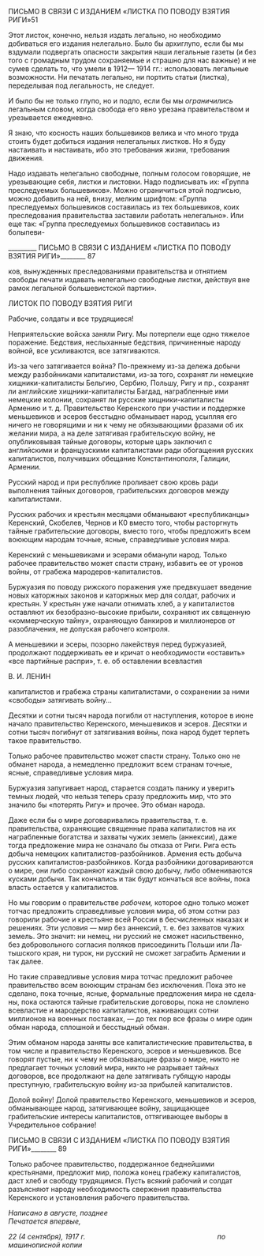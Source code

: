 ПИСЬМО В СВЯЗИ С ИЗДАНИЕМ «ЛИСТКА ПО ПОВОДУ ВЗЯТИЯ РИГИ»51

Этот листок, конечно, нельзя издать легально, но необходимо добиваться его изда­ния нелегально. Было бы архиглупо, если бы мы вздумали подвергать опасности за­крытия наши легальные газеты (и без того с громадным трудом сохраняемые и страшно для нас важные) и не сумев сделать то, что умели в 1912— 1914 гг.: использовать ле­гальные возможности. Ни печатать легально, ни портить статьи (листка), переделывая под легальность, не следует.

И было бы не только глупо, но и подло, если бы мы _ограничились_ легальным словом, когда свобода его явно урезана правительством и урезывается ежедневно.

Я знаю, что косность наших большевиков велика и что много труда стоить будет до­биться издания нелегальных листков. Но я буду настаивать и настаивать, ибо это тре­бования жизни, требования движения.

Надо издавать нелегально свободные, полным голосом говорящие, не урезывающие себя, листки и листовки. Надо подписывать их: «Группа преследуемых большевиков». Можно ограничиться этой подписью, можно добавить на ней, внизу, мелким шрифтом: «Группа преследуемых большевиков составилась из тех большевиков, коих преследо­вания правительства заставили работать нелегально». Или еще так: «Группа пресле­дуемых большевиков составилась из болыпеви-

  

_________ ПИСЬМО В СВЯЗИ С ИЗДАНИЕМ «ЛИСТКА ПО ПОВОДУ ВЗЯТИЯ РИГИ»________ 87

ков, вынужденных преследованиями правительства и отнятием свободы печати изда­вать нелегально свободные листки, действуя вне рамок легальной большевистской пар­тии».

ЛИСТОК ПО ПОВОДУ ВЗЯТИЯ РИГИ

Рабочие, солдаты и все трудящиеся!

Неприятельские войска заняли Ригу. Мы потерпели еще одно тяжелое поражение. Бедствия, неслы­ханные бедствия, причиненные народу войной, все усиливаются, все затягиваются.

Из-за чего затягивается война? По-прежнему из-за дележа добычи между разбойниками капиталиста­ми, из-за того, сохранят ли немецкие хищники-капиталисты Бельгию, Сербию, Польшу, Ригу и пр., со­хранят ли английские хищники-капиталисты Багдад, награбленные ими немецкие колонии, сохранят ли русские хищники-капиталисты Армению и т. д. Правительство Керенского при участии и поддержке меньшевиков и эсеров бесстыдно обманывает народ, усыпляя его ничего не говорящими и ни к чему не обязывающими фразами об их желании мира, а на деле затягивая грабительскую войну, не опубликовы­вая тайные договоры, которые царь заключил с английскими и французскими капиталистами ради обо­гащения русских капиталистов, получивших обещание Константинополя, Галиции, Армении.

Русский народ и при республике проливает свою кровь ради выполнения тайных договоров, граби­тельских договоров между капиталистами.

Русских рабочих и крестьян месяцами обманывают «республиканцы» Керенский, Скобелев, Чернов и К0 вместо того, чтобы расторгнуть тайные грабительские договоры, вместо того, чтобы предложить всем воюющим народам точные, ясные, справедливые условия мира.

Керенский с меньшевиками и эсерами обманули народ. Только рабочее правительство может спасти страну, избавить ее от уронов войны, от грабежа мародеров-капиталистов.

Буржуазия по поводу рижского поражения уже предвкушает введение новых каторжных законов и каторжных мер для солдат, рабочих и крестьян. У крестьян уже начали отнимать хлеб, а у капиталистов оставляют их безобразно-высокие прибыли, сохраняют их священную «коммерческую тайну», охраняю­щую банкиров и миллионеров от разоблачения, не допуская рабочего контроля.

А меньшевики и эсеры, позорно лакействуя перед буржуазией, продолжают поддерживать ее и кри­чат о необходимости «оставить» «все партийные распри», т. е. об оставлении всевластия

  

В. И. ЛЕНИН

капиталистов и грабежа страны капиталистами, о сохранении за ними «свободы» затягивать войну...

Десятки и сотни тысяч народа погибли от наступления, которое в июне начало правительство Керен­ского, меньшевиков и эсеров. Десятки и сотни тысяч погибнут от затягивания войны, пока народ будет терпеть такое правительство.

Только рабочее правительство может спасти страну. Только оно не обманет народа, а немедленно предложит всем странам точные, ясные, справедливые условия мира.

Буржуазия запугивает народ, старается создать панику и уверить темных людей, что нельзя теперь сразу предложить мир, что это значило бы «потерять Ригу» и прочее. Это обман народа.

Даже если бы о мире договаривались правительства, т. е. правительства, охраняющие священные права капиталистов на их награбленные богатства и захваты чужих земель (аннексии), даже тогда пред­ложение мира не означало бы отказа от Риги. Рига есть добыча немецких капиталистов-разбойников. Армения есть добыча русских капиталистов-разбойников. Когда разбойники договариваются о мире, они либо сохраняют каждый свою добычу, либо обмениваются кусками добычи. Так кончались и так будут кончаться все войны, пока власть остается у капиталистов.

Но мы говорим о правительстве _рабочем,_ которое одно только может тотчас предложить справедли­вые условия мира, об этом сотни раз говорили рабочие и крестьяне всей России в бесчисленных наказах и решениях. Эти условия — мир без аннексий, т. е. без захватов чужих земель. Это значит: ни немец, ни русский не сможет насильственно, без добровольного согласия поляков присоединить Польши или Ла­тышского края, ни турок, ни русский не сможет заграбить Армении и так далее.

Но такие справедливые условия мира тотчас предложит рабочее правительство всем воюющим стра­нам без исключения. Пока это не сделано, пока точные, ясные, формальные предложения мира не сдела­ны, пока остаются тайные грабительские договоры, пока не сломлено всевластие и мародерство капита­листов, наживающих сотни миллионов на военных поставках, — до тех пор все фразы о мире один об­ман народа, сплошной и бесстыдный обман.

Этим обманом народа заняты все капиталистические правительства, в том числе и правительство Ке­ренского, эсеров и меньшевиков. Все говорят пустые, ни к чему не обязывающие фразы о мире, никто не предлагает точных условий мира, никто не разрывает тайных договоров, все продолжают на деле затяги­вать губящую народы преступную, грабительскую войну из-за прибылей капиталистов.

Долой войну! Долой правительство Керенского, меньшевиков и эсеров, обманывающее народ, затя­гивающее войну, защищающее грабительские интересы капиталистов, оттягивающее выборы в Учреди­тельное собрание!

  

ПИСЬМО В СВЯЗИ С ИЗДАНИЕМ «ЛИСТКА ПО ПОВОДУ ВЗЯТИЯ РИГИ»________ 89

Только рабочее правительство, поддержанное беднейшими крестьянами, предложит мир, положа ко­нец грабежу капиталистов, даст хлеб и свободу трудящимся. Пусть всякий рабочий и солдат разъясняют народу необходимость свержения правительства Керенского и установления рабочего правительства.

_Написано в августе, позднее_                                                                  _Печатается впервые,_

_22 (4 сентября), 1917 г.                                                                    по машинописной копии_